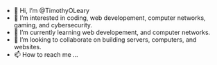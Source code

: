 - 👋 Hi, I’m @TimothyOLeary
- 👀 I’m interested in coding, web developement, computer networks, gaming, and cybersecurity.
- 🌱 I’m currently learning web developement, and computer networks.
- 💞️ I’m looking to collaborate on building servers, computers, and websites.
- 📫 How to reach me ...

<!---
TimothyOLeary/TimothyOLeary is a ✨ special ✨ repository because its `README.md` (this file) appears on your GitHub profile.
You can click the Preview link to take a look at your changes.
--->
